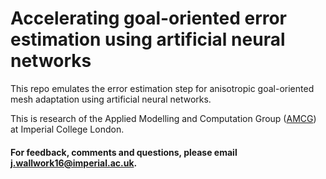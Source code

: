 # Accelerating goal-oriented error estimation using artificial neural networks

This repo emulates the error estimation step for anisotropic
goal-oriented mesh adaptation using artificial neural networks.

This is research of the Applied Modelling and Computation Group
([AMCG]) at Imperial College London.

#### For feedback, comments and questions, please email j.wallwork16@imperial.ac.uk.

[Pyroteus]: https://pyroteus.github.io/ "Pyroteus"
[AMCG]: http://www.imperial.ac.uk/earth-science/research/research-groups/amcg/ "AMCG"
